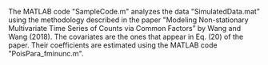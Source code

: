  
The MATLAB code "SampleCode.m" analyzes the data "SimulatedData.mat" using the methodology described in the paper "Modeling Non-stationary Multivariate Time Series of Counts via Common Factors” by Wang and Wang (2018). The covariates are the ones that appear in Eq. (20) of the paper. Their coefficients are estimated using the MATLAB code "PoisPara_fminunc.m".
